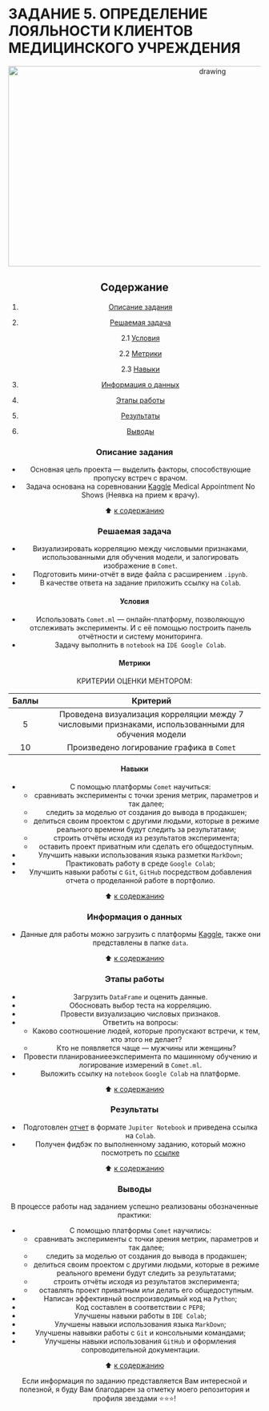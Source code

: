 # **ЗАДАНИЕ 5. ОПРЕДЕЛЕНИЕ ЛОЯЛЬНОСТИ КЛИЕНТОВ МЕДИЦИНСКОГО УЧРЕЖДЕНИЯ**

<center> <img src = https://camo.githubusercontent.com/29baf2b9807914ac7b37973e64a5f738b8eabc7e88bb0c333e9521c12b0e96da/68747470733a2f2f7777772e73756d6f7363686564756c65722e636f6d2f77702d636f6e74656e742f75706c6f6164732f323031342f30362f6e6f5f73686f772e6a7067 alt="drawing" style="width: 800px; height:400px;">

## **Содержание**

1. [Описание задания](https://github.com/Licharg/SkillFactory/blob/master/Tasks/Task_05/README.md#Описание-задания)  
2. [Решаемая задача](https://github.com/Licharg/SkillFactory/blob/master/Tasks/Task_05/README.md#Решаемая-задача)

    2.1 [Условия](https://github.com/Licharg/SkillFactory/blob/master/Tasks/Task_05/README.md#Условия)

    2.2 [Метрики](https://github.com/Licharg/SkillFactory/blob/master/Tasks/Task_05/README.md#Метрики)

    2.3 [Навыки](https://github.com/Licharg/SkillFactory/blob/master/Tasks/Task_05/README.md#Навыки)

3. [Информация о данных](https://github.com/Licharg/SkillFactory/blob/master/Tasks/Task_05/README.md#Информация-о-данных)  
4. [Этапы работы](https://github.com/Licharg/SkillFactory/blob/master/Tasks/Task_05/README.md#Этапы-работы)  
5. [Результаты](https://github.com/Licharg/SkillFactory/blob/master/Tasks/Task_05/README.md#Результаты)
6. [Выводы](https://github.com/Licharg/SkillFactory/blob/master/Tasks/Task_05/README.md#Выводы)

### **Описание задания**

- Основная цель проекта — выделить факторы, способствующие пропуску встреч с врачом.
- Задача основана на соревновании [Kaggle](https://www.kaggle.com/datasets/joniarroba/noshowappointments) Medical Appointment No Shows (Неявка на прием к врачу).  

:arrow_up: [к содержанию](https://github.com/Licharg/SkillFactory/blob/master/Tasks/Task_05/README.md#Содержание)

### **Решаемая задача**

- Визуализировать корреляцию между числовыми признаками, использованными для обучения модели, и залогировать изображение в `Comet`.
- Подготовить мини-отчёт в виде файла с расширением `.ipynb`.  
- В качестве ответа на задание приложить ссылку на `Colab`.

#### **Условия**

- Использовать `Comet.ml` — онлайн-платформу, позволяющую отслеживать эксперименты. И с её помощью построить панель отчётности и систему мониторинга.
- Задачу выполнить в `notebook` на `IDE Google Colab`.

#### **Метрики**

КРИТЕРИИ ОЦЕНКИ МЕНТОРОМ:

|Баллы|Критерий|
|:---:|:---:|
|5|Проведена визуализация корреляции между 7 числовыми признаками, использованными для обучения модели|
|10|Произведено логирование графика в `Comet`|

#### **Навыки**

- С помощью платформы `Comet` научиться:
  - сравнивать эксперименты с точки зрения метрик, параметров и так далее;
  - следить за моделью от создания до вывода в продакшен;
  - делиться своим проектом с другими людьми, которые в режиме реального времени будут следить за результатами;
  - строить отчёты исходя из результатов эксперимента;
  - оставить проект приватным или сделать его общедоступным.
- Улучшить навыки использования языка разметки `MarkDown`;
- Практиковать работу в среде `Google Colab`;
- Улучшить навыки работы с `Git`, `GitHub` посредством добавления отчета о проделанной работе в портфолио.

:arrow_up: [к содержанию](https://github.com/Licharg/SkillFactory/blob/master/Tasks/Task_05/README.md#Содержание)

### **Информация о данных**

- Данные для работы можно загрузить с платформы [Kaggle](https://www.kaggle.com/datasets/joniarroba/noshowappointments/data), также они представлены в папке `data`.
  
:arrow_up: [к содержанию](https://github.com/Licharg/SkillFactory/blob/master/Tasks/Task_05/README.md#Содержание)

### **Этапы работы**

- Загрузить `DataFrame` и оценить данные.
- Обосновать выбор теста на корреляцию.
- Провести визуализацию числовых признаков.
- Ответить на вопросы:
  - Каково соотношение людей, которые пропускают встречи, к тем, кто этого не делает?
  - Кто не появляется чаще — мужчины или женщины?
- Провести планированиееэксперимента по машинному обучению и логирование измерений в `Comet.ml`.
- Выложить ссылку на `notebooк` `Google Colab` на платформе.

:arrow_up: [к содержанию](https://github.com/Licharg/SkillFactory/blob/master/Tasks/Task_05/README.md#Содержание)

### **Результаты**

- Подготовлен [отчет](https://github.com/Licharg/SkillFactory/blob/master/Tasks/Task_05/Task_05_Medical_Appointment_No_Shows.ipynb) в формате `Jupiter Notebook` и приведена ссылка на `Colab`.
- Получен фидбэк по выполненному заданию, который можно посмотреть по [ссылке](https://disk.yandex.ru/d/yMu2GROR0ZuxFQ)

:arrow_up: [к содержанию](https://github.com/Licharg/SkillFactory/blob/master/Tasks/Task_05/README.md#Содержание)

### **Выводы**

В процессе работы над заданием успешно реализованы обозначенные практики:

- С помощью платформы `Comet` научились:
  - сравнивать эксперименты с точки зрения метрик, параметров и так далее;
  - следить за моделью от создания до вывода в продакшен;
  - делиться своим проектом с другими людьми, которые в режиме реального времени будут следить за результатами;
  - строить отчёты исходя из результатов эксперимента;
  - оставлять проект приватным или делать его общедоступным.
- Написан эффективный воспроизводимый код на `Python`;
- Код составлен в соответствии с `PEP8`;
- Улучшены навыки работы в `IDE Colab`;
- Улучшены навыки использования языка `MarkDown`;
- Улучшены навывки работы с `Git` и консольными командами;
- Улучшены навыки использования `GitHub` и оформления сопроводительной документации.

:arrow_up: [к содержанию](https://github.com/Licharg/SkillFactory/blob/master/Tasks/Task_05/README.md#Содержание)

Если информация по заданию представляется Вам интересной и полезной, я буду Вам благодарен за отметку моего репозитория и профиля звездами ⭐️⭐️⭐️!  
